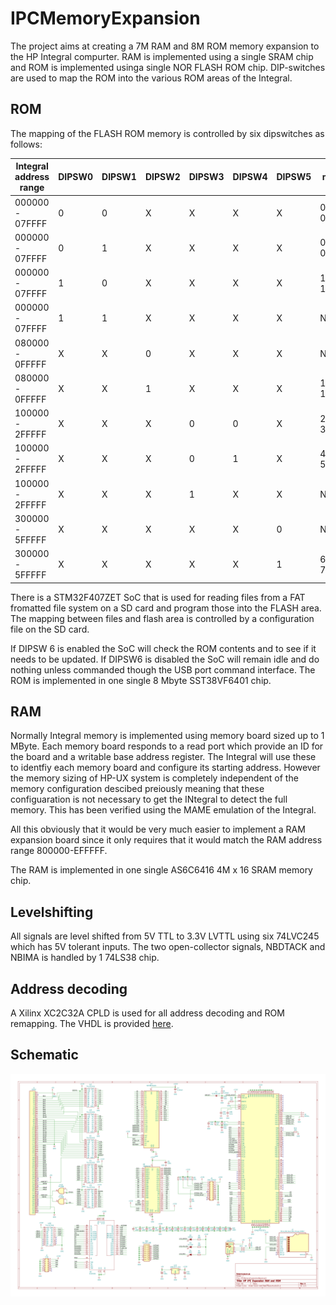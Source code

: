 # IPCMemoryExpansion

The project aims at creating a 7M RAM and 8M ROM memory expansion to the HP Integral compurter. RAM is implemented using a single SRAM chip and ROM is implemented usinga single NOR FLASH ROM chip. DIP-switches are used to map the ROM into the various ROM areas of the Integral.

## ROM
The mapping of the FLASH ROM memory is controlled by six dipswitches as follows:

| Integral address range | DIPSW0 | DIPSW1 | DIPSW2 | DIPSW3 | DIPSW4 | DIPSW5 | Flash memory range | Used for |
|------------------------|--------|--------|--------|--------|--------|--------|--------------------|----------|
| 000000 - 07FFFF        |   0    |   0    |   X    |   X    |   X    |   X    |  000000-07FFFF     | SYS V ROM|
| 000000 - 07FFFF        |   0    |   1    |   X    |   X    |   X    |   X    |  080000-0FFFFF     | SYS III ROM|
| 000000 - 07FFFF        |   1    |   0    |   X    |   X    |   X    |   X    |  100000-17FFFF     | Diag. ROM|
| 000000 - 07FFFF        |   1    |   1    |   X    |   X    |   X    |   X    |  NONE    | Internal ROM used |
| 080000 - 0FFFFF        |   X    |   X    |   0    |   X    |   X    |   X    |  NONE     | NONE |
| 080000 - 0FFFFF        |   X    |   X    |   1    |   X    |   X    |   X    |  180000-1FFFFF     | BASIC ROM |
| 100000 - 2FFFFF        |   X    |   X    |   X    |   0    |   0    |   X    |  200000-3FFFFF     | SE ROM |
| 100000 - 2FFFFF        |   X    |   X    |   X    |   0    |   1    |   X    |  400000-5FFFFF     | AUX ROM 1|
| 100000 - 2FFFFF        |   X    |   X    |   X    |   1    |   X    |   X    |  NONE     | NONE |
| 300000 - 5FFFFF        |   X    |   X    |   X    |   X    |   X    |   0    |  NONE     | NONE |
| 300000 - 5FFFFF        |   X    |   X    |   X    |   X    |   X    |   1    |  600000-7FFFFF     | AUX ROM 2 |

There is a STM32F407ZET SoC that is used for reading files from a FAT fromatted file system on a SD card and program those into the FLASH area. The mapping between files and flash area is controlled by a configuration file on the SD card.

If DIPSW 6 is enabled the SoC will check the ROM contents and to see if it needs to be updated. If DIPSW6 is disabled the SoC will remain idle and do nothing unless commanded though the USB port command interface. The ROM is implemented in one single 8 Mbyte SST38VF6401 chip.

## RAM

Normally Integral memory is implemented using memory board sized up to 1 MByte. Each memory board responds to a read port which provide an ID for the board and a writable base address register. The Integral will use these to identfiy each memory board and configure its starting address. However the memory sizing of HP-UX system is completely independent of the memory configuration descibed preiously meaning that these configuaration is not necessary to get the INtegral to detect the full memory. This has been verified using the MAME emulation of the Integral.

All this obviously that it would be very much easier to implement a RAM expansion board since it only requires that it would match the RAM address range 800000-EFFFFF.

The RAM is implemented in one single AS6C6416 4M x 16 SRAM memory chip. 

## Levelshifting

All signals are level shifted from 5V TTL to 3.3V LVTTL using six 74LVC245 which has 5V tolerant inputs. The two open-collector signals, NBDTACK and NBIMA is handled by 1 74LS38 chip.

## Address decoding

A Xilinx XC2C32A CPLD is used for all address decoding and ROM remapping. The VHDL is provided [here](https://raw.githubusercontent.com/MattisLind/IPCMemoryExpansion/main/XILINX/IntegralMemExp/main.vhd).

## Schematic 

![Schematic](https://raw.githubusercontent.com/MattisLind/IPCMemoryExpansion/main/IPCMemoryExpansionBoard/IPCMemoryExpansionBoard.png)
